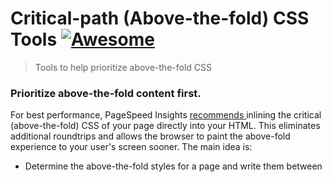 <h1>
 Critical-path (Above-the-fold) CSS Tools
 <a href="https://github.com/sindresorhus/awesome">
  <img alt="Awesome" src="https://cdn.rawgit.com/sindresorhus/awesome/d7305f38d29fed78fa85652e3a63e154dd8e8829/media/badge.svg"/>
 </a>
</h1>
<blockquote>
 <p>
  Tools to help prioritize above-the-fold CSS
 </p>
</blockquote>
<h3>
 Prioritize above-the-fold content first.
</h3>
<p>
 For best performance, PageSpeed Insights
 <a href="https://developers.google.com/speed/docs/insights/PrioritizeVisibleContent">
  recommends
 </a>
 inlining the critical (above-the-fold) CSS of your page directly into your HTML. This eliminates additional roundtrips and allows the browser to paint the above-fold experience to your user's screen sooner. The main idea is:
</p>
<ul>
 <li>
  Determine the above-the-fold styles for a page and write them between
  <code>
   <style>
  </code>
  tags in the head.
 </li>
 <li>
  Load all other stylesheets in the footer, ideally asynchronously.
 </li>
</ul>
<p>
 The following is a list of tools to help generate, inline and report on critical-path CSS.
</p>
<h2>
 Node modules
</h2>
<ul>
 <li>
  <a href="https://github.com/pocketjoso/penthouse">
   Penthouse
  </a>
  - by Jonas Ohlsson generates critical-path CSS
  <sup>
   &#9733 1212, pushed 5 days ago
  </sup>
 </li>
 <li>
  <a href="https://github.com/addyosmani/critical">
   Critical
  </a>
  - by Addy Osmani generates & inlines critical-path CSS (uses Penthouse,
  <a href="https://github.com/addyosmani/oust">
   Oust
  </a>
  and inline-styles)
  <sup>
   &#9733 3120, pushed 13 days ago
  </sup>
 </li>
 <li>
  <a href="https://github.com/filamentgroup/criticalcss">
   CriticalCSS
  </a>
  - by FilamentGroup finds & outputs critical CSS
  <sup>
   &#9733 679, pushed 22 days ago
  </sup>
 </li>
</ul>
<h2>
 Server-side modules
</h2>
<ul>
 <li>
  <a href="https://github.com/pagespeed/mod_pagespeed">
   mod_pagespeed
  </a>
  - Apache module for automatic PageSpeed optimization
  <sup>
   &#9733 225, pushed 4 days ago
  </sup>
 </li>
 <li>
  <a href="https://github.com/pagespeed/ngx_pagespeed">
   ngx_pagespeed
  </a>
  - Nginx module for automatic PageSpeed optimization
  <sup>
   &#9733 3011, pushed 4 days ago
  </sup>
 </li>
</ul>
<h2>
 Grunt tasks
</h2>
<ul>
 <li>
  <a href="https://github.com/fatso83/grunt-penthouse">
   grunt-penthouse
  </a>
  <sup>
   &#9733 64, pushed 72 days ago
  </sup>
 </li>
 <li>
  <a href="https://github.com/filamentgroup/grunt-criticalcss">
   grunt-critical-css
  </a>
  <sup>
   &#9733 506, pushed 85 days ago
  </sup>
 </li>
 <li>
  <a href="https://github.com/bezoerb/grunt-critical">
   grunt-critical
  </a>
  <sup>
   &#9733 81, pushed 128 days ago
  </sup>
 </li>
</ul>
<h2>
 CasperJS
</h2>
<ul>
 <li>
  <a href="https://github.com/ibrennan/critical-css-casperjs">
   critical-css-casperjs
  </a>
  - CasperJS script to pull critical CSS information from pages
  <sup>
   &#9733 68, pushed 763 days ago
  </sup>
 </li>
</ul>
<h2>
 PhantomJS
</h2>
<ul>
 <li>
  <a href="https://github.com/drdk/dr-css-inliner">
   dr-css-inliner
  </a>
  - PhantomJS script to inline above-the-fold CSS on a page.
  <sup>
   &#9733 58, pushed 602 days ago
  </sup>
 </li>
</ul>
<h2>
 Inline sources (styles, scripts)
</h2>
<ul>
 <li>
  <a href="https://github.com/maxogden/inline-styles">
   inline-styles
  </a>
  - by Max Ogden, replaces
  <code>
   <link>
  </code>
  tags with inline
  <code>
   <style>
  </code>
  tags + inlines CSS url() calls with data URIs
  <sup>
   &#9733 21, pushed 652 days ago
  </sup>
 </li>
 <li>
  <a href="https://github.com/fmal/gulp-inline-source">
   gulp-inline-source
  </a>
  - by Filip Malinowski, replaces
  <code>
   <link>
  </code>
  tags with inline
  <code>
   <style>
  </code>
  tags, and replaces
  <code>
   <script src="">
  </code>
  tags with their inline content
  <sup>
   &#9733 97, pushed 282 days ago
  </sup>
 </li>
 <li>
  <a href="https://github.com/bezoerb/inline-critical">
   inline-critical
  </a>
  - by Ben Zörb, inline critical path CSS and load existing stylesheets with
  <code>
   loadCSS
  </code>
  <sup>
   &#9733 39, pushed 4 days ago
  </sup>
 </li>
 <li>
  <a href="https://github.com/kriasoft/isomorphic-style-loader/">
   isomorphic-style-loader
  </a>
  for Webpack - allows to extract critical CSS for any given page/screen in React apps and inline it into HTML during server-side rendering (SSR). See
  <a href="https://github.com/kriasoft/react-starter-kit">
   React Starter Kit
  </a>
  as an example.
 </li>
</ul>
<h2>
 Async load CSS
</h2>
<p>
 Async loading should be used to fetch the rest of your site-wide styles after you've inlined your critical-path CSS.
</p>
<ul>
 <li>
  <a href="https://github.com/filamentgroup/loadCSS">
   loadCSS
  </a>
  - loads CSS asynchronously using JS.
  <a href="https://gist.github.com/scottjehl/87176715419617ae6994">
   Research
  </a>
  that led to this is also available.
  <sup>
   &#9733 3130, pushed 19 days ago
  </sup>
 </li>
 <li>
  <a href="https://gist.github.com/matt-bailey/602b40c77a5d3381ff26">
   async & conditional loading
  </a>
  - POC script for loading CSS files asynchronously and conditionally based on body tag classes
 </li>
 <li>
  <a href="https://github.com/n0mad01/asyncLoader">
   asyncLoader
  </a>
  - async script/stylesheet loader
  <sup>
   &#9733 0, pushed 495 days ago
  </sup>
 </li>
 <li>
  <a href="http://addyosmani.github.io/basket.js/">
   basket.js
  </a>
  - async script/resource loader with support for localStorage caching. Can be
  <a href="https://github.com/andrewwakeling/basket-css-example">
   extended
  </a>
  to load stylesheets.
 </li>
</ul>
<p>
 Note: The Guardian currently also cache their global styles into localStorage for subsequent page loads. More info in this
 <a href="https://gist.github.com/scottjehl/87176715419617ae6994">
  comment
 </a>
 .
</p>
<h2>
 Online tools
</h2>
<ul>
 <li>
  <a href="https://jonassebastianohlsson.com/criticalpathcssgenerator/">
   Penthouse online
  </a>
 </li>
</ul>
<h2>
 Bookmarklets/Extensions
</h2>
<ul>
 <li>
  <a href="https://gist.github.com/PaulKinlan/6284142">
   Snippet
  </a>
  by Paul Kinlan. Patrick Hamann has an
  <a href="http://patrickhamann.com/workshops/performance/tasks/2_Critical_Path/2_2.html">
   exercise
  </a>
  using the snippet you can try out.
 </li>
 <li>
  <a href="https://gist.github.com/scottjehl/b6129da04733e4e0f9a4">
   Snippet
  </a>
  by Scott Jehl
 </li>
 <li>
  <a href="https://github.com/ndreckshage/CSSVacuum">
   CSSVacuum
  </a>
  by ndreckshage
  <sup>
   &#9733 33, pushed 965 days ago
  </sup>
 </li>
</ul>
<h2>
 Render-blocking issues detection
</h2>
<ul>
 <li>
  <a href="https://developers.google.com/speed/pagespeed/insights/">
   PageSpeed Insights
  </a>
  - Online tool that measures the performance of a page for mobile devices and desktop devices. It fetches the url twice, once with a mobile user-agent, and once with a desktop-user agent.
 </li>
 <li>
  <a href="https://github.com/addyosmani/psi">
   PSI
  </a>
  - Node module for PageSpeed Insights reporting as part of your build process. Use directly with Gulp or use
  <a href="https://github.com/jrcryer/grunt-pagespeed">
   grunt-pagespeed
  </a>
  if a Grunt user. For local testing, a write-up using this task and
  <a href="http://www.jamescryer.com/2014/06/12/grunt-pagespeed-and-ngrok-locally-testing/">
   ngrok
  </a>
  is available.
  <sup>
   &#9733 2125, pushed 25 days ago
  </sup>
 </li>
 <li>
  <a href="https://chrome.google.com/webstore/detail/pagespeed-insights-by-goo/gplegfbjlmmehdoakndmohflojccocli?hl=en">
   PageSpeed Insights DevTools extension
  </a>
  - Chrome extension for running PageSpeed tests from inside the browser.
 </li>
 <li>
  <a href="https://chrome.google.com/webstore/detail/pagespeed-insights-checke/mkjmodmicmpjedhoekkmafdgpocdkbna?hl=en">
   PageSpeed Insights Checker for mobile extension
  </a>
  - checks Mobile PageSpeed score for every page and gives you a handy preview.
 </li>
</ul>
<h2>
 Supplementary tools
</h2>
<ul>
 <li>
  <a href="https://github.com/giakki/uncss">
   UnCSS
  </a>
  removes unused CSS from pages, allowing you to reduce the global CSS you may need to load in for your site. Tasks are available for
  <a href="https://github.com/addyosmani/grunt-uncss">
   Grunt
  </a>
  ,
  <a href="https://github.com/ben-eb/gulp-uncss">
   Gulp
  </a>
  and
  <a href="https://addyosmani.com/blog/removing-unused-css/">
   other
  </a>
  build tools.
  <sup>
   &#9733 3684, pushed 5 days ago
  </sup>
 </li>
</ul>
